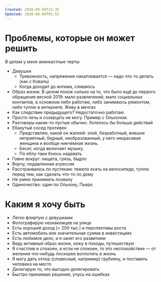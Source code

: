 ```yaml
---
Created: 2020-09-03T23:35
Updated: 2020-09-04T01:52
---
```

# Проблемы, которые он может решить

В целом у меня ананкастные черты

  

- Девушки
    - Тревожность, напряжение накапливается — надо что-то делать (как с Коваль)
    - Когда доходит до интима, сливаюсь
- Образ жизни. В целом похож сильно на то, что было ещё до первого обращения весной 2019: мало развлечений, мало социальных контактов, в основном либо работаю, либо занимаюсь ремонтом, либо туплю в интернете. Живу в мечтах
- Как следствие предыдущего? Недостаточно работаю
- Просто лечь и созерцать не могу. Пример с Ольхоном.
- Разговоры какие-то пустые обычно. Хотелось бы больше действий
- Ебанутый сосед противен
    - Представляю, какой он жалкий: злой, безработный, внешне неприятный, бедный, необразованный, у него некрасивая женщина и вообще никчёмная жизнь.
    - Бесит, когда включает музыку.
    - По еблу-таки боюсь надавать
- Говно вокруг: нищета, грязь, быдло
- Ворчу, подавленная агрессия
- Расстраиваюсь по пустякам: тяжело ехать на велосипеде, туплю перед тем, как сделать что-то по дому
- Не умею принимать похвалу
- Одиночество: один по Ольхону, Пьеро

# Каким я хочу быть

- Легко флиртую с девушками
- Фотографирую незнакомцев на улице
- Есть хороший доход (> 200 тыс.) и перспективы роста
- Есть автомобиль или значительная сумма в инвестициях
- Есть любимое дело, и я занят его развитием
- Веду активный образ жизни, хожу в походы, путешествую
- Я счастлив и спокоен, а если не спокоен, то это неспокойствие — от желания что-нибудь поскорее воплотить в жизнь
- Я могу дать отпор (словесный, например) грубияну, и поставить человека на место
- Делегирую то, что выгодно делегировать
- Быстро принимаю решения, учусь на ошибках
